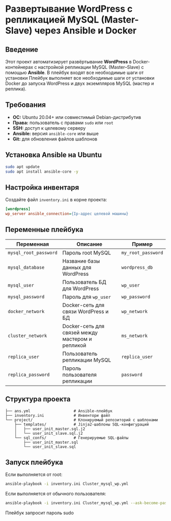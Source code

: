 # Развертывание WordPress с репликацией MySQL (Master-Slave) через Ansible и Docker

## Введение

Этот проект автоматизирует развёртывание **WordPress** в Docker-контейнерах с настройкой репликации MySQL (Master–Slave) с помощью **Ansible**. 
В плейбук входят все необходимые шаги от установки Плейбук выполняет все необходимые шаги от установки Docker до запуска WordPress и двух экземпляров MySQL (мастер и реплика).

## Требования

- **ОС:** Ubuntu 20.04+ или совместимый Debian-дистрибутив
- **Права:** пользователь с правами `sudo` или `root`
- **SSH:** доступ к целевому серверу
- **Ansible:** версия `ansible-core` или выше
- **Git:** для обновления файлов шаблонов

## Установка Ansible на Ubuntu

```bash
sudo apt update
sudo apt install ansible-core -y
```

## Настройка инвентаря

Создайте файл `inventory.ini` в корне проекта:

```ini
[wordpress]
wp_server ansible_connection={Ip-адрес целевой машины}
```

## Переменные плейбука

| Переменная            | Описание                                              | Пример               |
|-----------------------|-------------------------------------------------------|----------------------|
| `mysql_root_password` | Пароль root MySQL                                     | `my_root_password`   |
| `mysql_database`      | Название базы данных для WordPress                    | `wordpress_db`       |
| `mysql_user`          | Пользователь БД для WordPress                         | `wp_user`            |
| `mysql_password`      | Пароль для `wp_user`                                  | `wp_password`        |
| `docker_network`      | Docker-сеть для связи WordPress и БД                  | `wp_network`         |
| `cluster_network`     | Docker-сеть для связей между мастером и репликой      | `ms_network`         |
| `replica_user`        | Пользователь репликации MySQL                         | `replica_user`       |
| `replica_password`    | Пароль пользователя репликации                        | `password`           |

## Структура проекта

```
├── ans.yml                   # Ansible-плейбук
├── inventory.ini             # Инвентори файл
└── project/                  # Клонируемый репозиторий с шаблонами
    ├── templates/            # Jinja2-шаблоны SQL-конфигураций
    │   ├── user_init_master.sql.j2
    │   └── user_init_slave.sql.j2
    └── sql_confs/            # Генерируемые SQL-файлы
        ├── user_init_master.sql
        └── user_init_slave.sql
```
 
## Запуск плейбука

Если выполняется от root:
```bash
ansible-playbook -i inventory.ini Cluster_mysql_wp.yml
```

Если выполняется от обычного пользователя:

```bash
ansible-playbook -i inventory.ini Cluster_mysql_wp.yml --ask-become-pass
```
Плейбук запросит пароль sudo 


